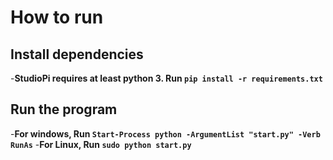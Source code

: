 # How to run

## Install dependencies

-**StudioPi requires at least python 3. Run `pip install -r requirements.txt`**

## Run the program

-**For windows, Run `Start-Process python -ArgumentList "start.py" -Verb RunAs`**
-**For Linux, Run `sudo python start.py`**
